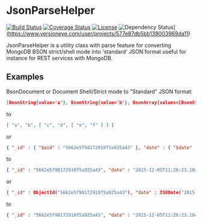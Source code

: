 # JsonParseHelper

[![Build Status](https://travis-ci.org/thiaguten/json-parse-helper.svg)](https://travis-ci.org/thiaguten/json-parse-helper)
[![Coverage Status](https://coveralls.io/repos/github/thiaguten/json-parse-helper/badge.svg?branch=master)](https://coveralls.io/github/thiaguten/json-parse-helper?branch=master)
[![License](https://img.shields.io/hexpm/l/plug.svg?maxAge=2592000)](https://www.apache.org/licenses/LICENSE-2.0.html)
![Dependency Status](https://www.versioneye.com/user/projects/577e87db5bb139003969da11/badge.svg)](https://www.versioneye.com/user/projects/577e87db5bb139003969da11)

JsonParseHelper is a utility class with parse feature for converting MongoDB BSON strict/shell mode into 'standard' JSON format useful for instance for REST services with MongoDB.

## Examples

BsonDocument or Document Shell/Strict mode to "Standard" JSON format:

```json
[BsonString{value='a'}, BsonString{value='b'}, BsonArray{values=[BsonString{value='c'}, BsonString{value='d'}, BsonArray{values=[BsonString{value='e'}, BsonString{value='f'}]}]}]
```

to

```json
[ "a", "b", [ "c", "d", [ "e", "f" ] ] ]
```

or

```json
{ "_id" : { "$oid" : "5662e5798172910f5a925a43" }, "date" : { "$date" : 1449321849768 }, "pattern" : { "$regex" : "\\d", "$options" : "i" }, "long" : { "$numberLong" : "9223372036854775807" } }
```

to

```json
{ "_id" : "5662e5798172910f5a925a43", "date" : "2015-12-05T11:26:23.184", "pattern" : "\\d/i", "long" : 9223372036854775807 }
```

or

```json
{ "_id" : ObjectId("5662e5798172910f5a925a43"), "date" : ISODate("2015-12-05T13:26:23.184Z"), "pattern" : /\d/i, "long" : NumberLong("9223372036854775807") }
```

to 

```json
{ "_id" : "5662e5798172910f5a925a43", "date" : "2015-12-05T11:26:23.184", "pattern" : "\\d/i", "long" : 9223372036854775807 }
```

